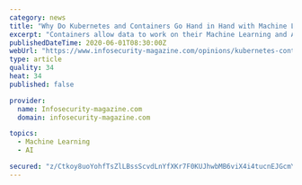 ```yaml
---
category: news
title: "Why Do Kubernetes and Containers Go Hand in Hand with Machine Learning?"
excerpt: "Containers allow data to work on their Machine Learning and Artificial Intelligence programs and improve them significantly"
publishedDateTime: 2020-06-01T08:30:00Z
webUrl: "https://www.infosecurity-magazine.com/opinions/kubernetes-containers-machine/"
type: article
quality: 34
heat: 34
published: false

provider:
  name: Infosecurity-magazine.com
  domain: infosecurity-magazine.com

topics:
  - Machine Learning
  - AI

secured: "z/Ctkoy8uoYohfTsZlLBssScvdLnYfXKr7F0KUJhwbMB6viX4i4tucnEJGcmY0x7P+S/STMB7dxsMFK66GhkFzO2HgW0SbywyM1Kqe9Sw0nrFMbXoI6yAm3zNEYoTxaJespOUlbDw2yjrL/qXI6YXRgviy8YQA2H+qioVT0oxyOhA4ZptpiHJg1dcgD/eVjngvPMhltWF/9JV54QRrEP2l2qLnVi5rQ/JjlEuTwqNCsEgZHPAMEn64mEmvsaIgc0vy2kGIdl8lsnOFsKHbGJgpjSkNCBJKo83StXK9ifC8tsSo64DVi8ZJeZgQE83T16mP5rA1+Yd4W7grQFKzp1zeyRNfoNBncBTgrWKfk2JyOwIfQ6y8kFSjXcU4C5dgc6EN9A5DtJU3Ml0fEAEJr4dSNYFdAluynnfTIa12HGY90stHIuhc5uCQ9BGOP1lKy8tz0XiIdKhif3SXUITVN4ct2y+NK6TNMUKlMNiyQsXKM=;i6V8Yut2o7TbOVjVwg51cQ=="
---
```



